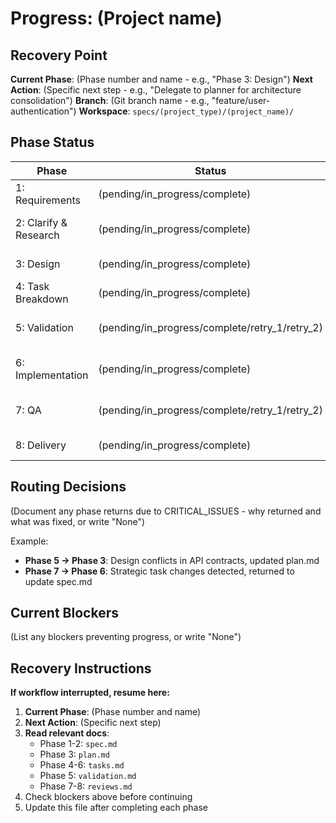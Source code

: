 # Progress: (Project name)

## Recovery Point
**Current Phase**: (Phase number and name - e.g., "Phase 3: Design")
**Next Action**: (Specific next step - e.g., "Delegate to planner for architecture consolidation")
**Branch**: (Git branch name - e.g., "feature/user-authentication")
**Workspace**: `specs/(project_type)/(project_name)/`

## Phase Status
| Phase | Status | Notes |
|-------|--------|-------|
| 1: Requirements | (pending/in_progress/complete) | (Key decisions or issues, or write "None") |
| 2: Clarify & Research | (pending/in_progress/complete) | (Research findings or clarifications, or write "None") |
| 3: Design | (pending/in_progress/complete) | (Architecture decisions, or write "None") |
| 4: Task Breakdown | (pending/in_progress/complete) | (Wave organization notes, or write "None") |
| 5: Validation | (pending/in_progress/complete/retry_1/retry_2) | (Validation status: PASS/MINOR/CRITICAL, or write "None") |
| 6: Implementation | (pending/in_progress/complete) | (Current wave, task modifications, or write "None") |
| 7: QA | (pending/in_progress/complete/retry_1/retry_2) | (QA status: PASS/MINOR/CRITICAL, or write "None") |
| 8: Delivery | (pending/in_progress/complete) | (Merge status, or write "None") |

## Routing Decisions
(Document any phase returns due to CRITICAL_ISSUES - why returned and what was fixed, or write "None")

Example:
- **Phase 5 → Phase 3**: Design conflicts in API contracts, updated plan.md
- **Phase 7 → Phase 6**: Strategic task changes detected, returned to update spec.md

## Current Blockers
(List any blockers preventing progress, or write "None")

## Recovery Instructions
**If workflow interrupted, resume here:**

1. **Current Phase**: (Phase number and name)
2. **Next Action**: (Specific next step)
3. **Read relevant docs**:
   - Phase 1-2: `spec.md`
   - Phase 3: `plan.md`
   - Phase 4-6: `tasks.md`
   - Phase 5: `validation.md`
   - Phase 7-8: `reviews.md`
4. Check blockers above before continuing
5. Update this file after completing each phase
